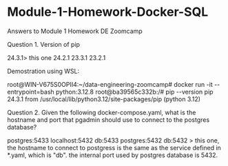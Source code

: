 # Module-1-Homework-Docker-SQL
Answers to Module 1 Homework DE Zoomcamp

Question 1. Version of pip

24.3.1> this one
24.2.1
23.3.1
23.2.1

Demostration using WSL:

root@WIN-V675S0OPII4:~/data-engineering-zoomcamp# docker run -it --entrypoint=bash python:3.12.8
root@ba39565c332b:/# pip --version
pip 24.3.1 from /usr/local/lib/python3.12/site-packages/pip (python 3.12)


Question 2. Given the following docker-compose.yaml, what is the hostname and port that pgadmin should use to connect to the postgres database?

postgres:5433
localhost:5432
db:5433
postgres:5432
db:5432 > this one, the hostname to connect to postgress is the same as the service defined in *.yaml, which is "db". the internal port used by postgres database is 5432.
